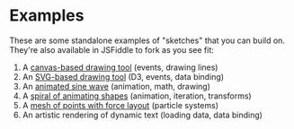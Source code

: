 # Examples
These are some standalone examples of "sketches" that you can build on.
They're also available in JSFiddle to fork as you see fit:

1. A [canvas-based drawing tool](canvas-draw.html) (events, drawing lines)
1. An [SVG-based drawing tool](d3-draw.html) (D3, events, data binding)
1. An [animated sine wave](sine-wave.html) (animation, math, drawing)
1. A [spiral of animating shapes](spiral-shapes.html) (animation, iteration, transforms)
1. A [mesh of points with force layout](mesh.html) (particle systems)
1. An artistic rendering of dynamic text (loading data, data binding)
<!-- 1. A [laser beam that bounces off walls](laser.html) (math, animation) -->

